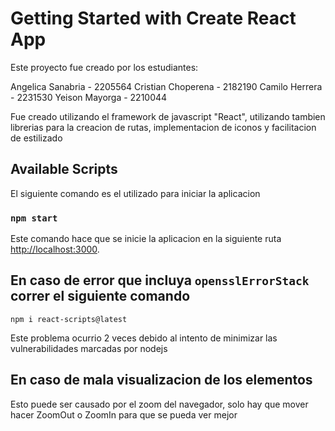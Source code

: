 # Getting Started with Create React App

Este proyecto fue creado por los estudiantes: 

Angelica Sanabria - 2205564
Cristian Choperena - 2182190
Camilo Herrera - 2231530
Yeison Mayorga - 2210044

Fue creado utilizando el framework de javascript "React", utilizando tambien librerias para la creacion de rutas, implementacion de iconos y facilitacion de estilizado

## Available Scripts

El siguiente comando es el utilizado para iniciar la aplicacion

### `npm start`

Este comando hace que se inicie la aplicacion en la siguiente ruta
[http://localhost:3000](http://localhost:3000).

## En caso de error que incluya `opensslErrorStack` correr el siguiente comando

`npm i react-scripts@latest`

Este problema ocurrio 2 veces debido al intento de minimizar las vulnerabilidades marcadas por nodejs

## En caso de mala visualizacion de los elementos
Esto puede ser causado por el zoom del navegador, solo hay que mover hacer ZoomOut o ZoomIn para que se pueda ver mejor
